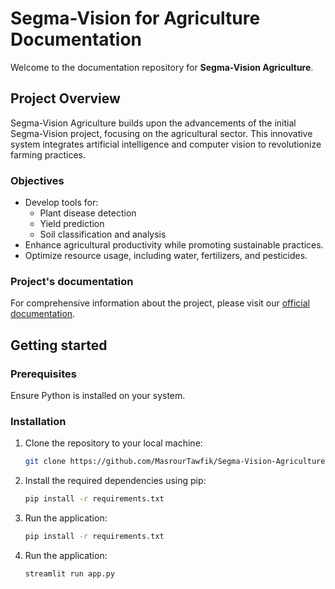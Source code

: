 # Segma-Vision for Agriculture Documentation

Welcome to the documentation repository for **Segma-Vision Agriculture**.

## Project Overview

Segma-Vision Agriculture builds upon the advancements of the initial Segma-Vision project, focusing on the agricultural sector. This innovative system integrates artificial intelligence and computer vision to revolutionize farming practices. 

### Objectives

- Develop tools for:
  - Plant disease detection
  - Yield prediction
  - Soil classification and analysis
- Enhance agricultural productivity while promoting sustainable practices.
- Optimize resource usage, including water, fertilizers, and pesticides.

### Project's documentation

For comprehensive information about the project, please visit our [official documentation](https://segma-vision-agriculture.readthedocs.io/en/latest/index.html).

## Getting started 

### Prerequisites

Ensure Python is installed on your system.

### Installation

1. Clone the repository to your local machine:

   ```bash
   git clone https://github.com/MasrourTawfik/Segma-Vision-Agriculture.git
   ```


2. Install the required dependencies using pip:

   ```bash
   pip install -r requirements.txt
   ```

3. Run the application:

   ```bash
   pip install -r requirements.txt
   ```

4. Run the application:
   ```bash
   streamlit run app.py
   ```

